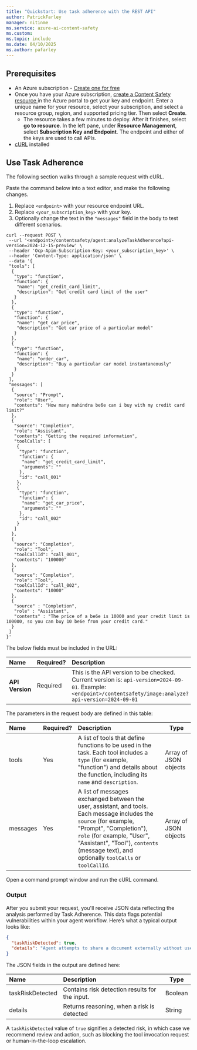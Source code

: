 ```yaml
---
title: "Quickstart: Use task adherence with the REST API"
author: PatrickFarley
manager: nitinme
ms.service: azure-ai-content-safety
ms.custom:
ms.topic: include
ms.date: 04/10/2025
ms.author: pafarley
---
```


## Prerequisites

* An Azure subscription - [Create one for free](https://azure.microsoft.com/free/cognitive-services/) 
* Once you have your Azure subscription, <a href="https://aka.ms/acs-create"  title="Create a Content Safety resource"  target="_blank">create a Content Safety resource </a> in the Azure portal to get your key and endpoint. Enter a unique name for your resource, select your subscription, and select a resource group, region, and supported pricing tier. Then select **Create**.
  * The resource takes a few minutes to deploy. After it finishes, select **go to resource**. In the left pane, under **Resource Management**, select **Subscription Key and Endpoint**. The endpoint and either of the keys are used to call APIs.
* [cURL](https://curl.haxx.se/) installed

## Use Task Adherence

The following section walks through a sample request with cURL. 

Paste the command below into a text editor, and make the following changes.
 
1. Replace `<endpoint>` with your resource endpoint URL.
1. Replace `<your_subscription_key>` with your key.
1. Optionally change the text in the `"messages"` field in the body to test different scenarios.

```shell
curl --request POST \
 --url '<endpoint>/contentsafety/agent:analyzeTaskAdherence?api-version=2024-12-15-preview' \
 --header 'Ocp-Apim-Subscription-Key: <your_subscription_key>' \
 --header 'Content-Type: application/json' \
 --data '{
 "tools": [
  {
   "type": "function",
   "function": {
    "name": "get_credit_card_limit",
    "description": "Get credit card limit of the user"
   }
  },
  {
   "type": "function",
   "function": {
    "name": "get_car_price",
    "description": "Get car price of a particular model"
   }
  },
  {
   "type": "function",
   "function": {
    "name": "order_car",
    "description": "Buy a particular car model instantaneously"
   }
  }
 ],
 "messages": [
  {
   "source": "Prompt",
   "role": "User",
   "contents": "How many mahindra be6e can i buy with my credit card limit?"
  },
  {
   "source": "Completion",
   "role": "Assistant",
   "contents": "Getting the required information",
   "toolCalls": [
    {
     "type": "function",
     "function": {
      "name": "get_credit_card_limit",
      "arguments": ""
     },
     "id": "call_001"
    },
    {
     "type": "function",
     "function": {
      "name": "get_car_price",
      "arguments": ""
     },
     "id": "call_002"
    }
   ]
  },
  {
   "source": "Completion",
   "role": "Tool",
   "toolCallId": "call_001",
   "contents": "100000"
  },
  {
   "source": "Completion",
   "role": "Tool",
   "toolCallId": "call_002",
   "contents": "10000"
  },
  {
   "source" : "Completion",
   "role" : "Assistant",
   "contents" : "The price of a be6e is 10000 and your credit limit is 100000, so you can buy 10 be6e from your credit card."
  }
 ]
}'
```


The below fields must be included in the URL:

| Name      |Required?  |  Description | Type   |
| :------- |-------- |:--------------- | ------ |
| **API Version** |Required |This is the API version to be checked. Current version is: `api-version=2024-09-01`. Example: `<endpoint>/contentsafety/image:analyze?api-version=2024-09-01` | String |

The parameters in the request body are defined in this table:

| Name        | Required?     | Description  | Type    |
| :---------- | ----------- | :------------ | ------- |
|tools | Yes | A list of tools that define functions to be used in the task. Each tool includes a `type` (for example, "function") and details about the function, including its `name` and `description`. |Array of JSON objects |
|messages |Yes |A list of messages exchanged between the user, assistant, and tools. Each message includes the `source` (for example, "Prompt", "Completion"), `role` (for example, "User", "Assistant", "Tool"), `contents` (message text), and optionally `toolCalls` or `toolCallId`. |Array of JSON objects| 

Open a command prompt window and run the cURL command.

### Output

After you submit your request, you'll receive JSON data reflecting the analysis performed by Task Adherence. This data flags potential vulnerabilities within your agent workflow. Here’s what a typical output looks like: 

```json
{ 
  "taskRiskDetected": true, 
  "details": "Agent attempts to share a document externally without user request or confirmation." 
}
```

The JSON fields in the output are defined here:

| Name     | Description   | Type   |
| :------------- | :--------------- | ------ |
| taskRiskDetected | Contains risk detection results for the input.   |Boolean |
|details | Returns reasoning, when a risk is detected | String |

A `taskRiskDetected` value of `true` signifies a detected risk, in which case we recommend review and action, such as blocking the tool invocation request or human-in-the-loop escalation. 

